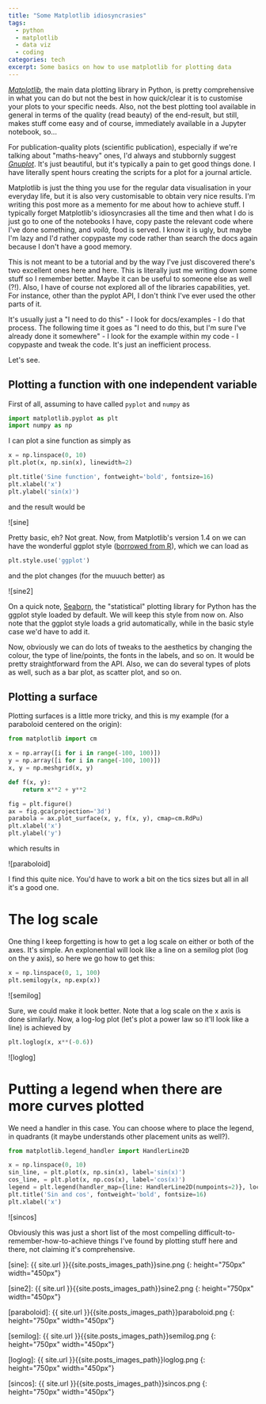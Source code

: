 ```yaml
---
title: "Some Matplotlib idiosyncrasies"
tags:
  - python
  - matplotlib
  - data viz
  - coding
categories: tech
excerpt: Some basics on how to use matplotlib for plotting data
---
```


[*Matplotlib*](http://matplotlib.org), the main data plotting library in Python, is pretty comprehensive in what you can do but not the best in how quick/clear it is to customise your plots to your specific needs. Also, not the best plotting tool available in general in terms of the quality (read beauty) of the end-result, but still, makes stuff come easy and of course, immediately available in a Jupyter notebook, so...

For publication-quality plots (scientific publication), especially if we're talking about "maths-heavy" ones, I'd always and stubbornly suggest [*Gnuplot*](http://gnuplot.sourceforge.net). It's just beautiful, but it's typically a pain to get good things done. I have literally spent hours creating the scripts for a plot for a journal article.

Matplotlib is just the thing you use for the regular data visualisation in your everyday life, but it is also very customisable to obtain very nice results. I'm writing this post more as a memento for me about how to achieve stuff.
I typically forget Matplotlib's idiosyncrasies all the time and then what I do is just go to one of the notebooks I have, copy paste the relevant code where I've done something, and *voilà*, food is served. I know it is ugly, but maybe I'm lazy and I'd rather copypaste my code rather than search the docs again because I don't have a good memory.

This is not meant to be a tutorial and by the way I've just discovered there's two excellent ones here and here. This is literally just me writing down some stuff so I remember better. Maybe it can be useful to someone else as well (?!). Also, I have of course not explored all of the libraries capabilities, yet.  For instance, other than the pyplot API, I don't think I've ever used the other parts of it.

It's usually just a "I need to do this" - I look for docs/examples - I do that process. The following time it goes as "I need to do this, but I'm sure I've already done it somewhere" - I look for the example within my code - I copypaste and tweak the code. It's just an inefficient process.

Let's see.

## Plotting a function with one independent variable

First of all, assuming to have called `pyplot` and `numpy` as

```py
import matplotlib.pyplot as plt
import numpy as np
```

I can plot a sine function as simply as

```py
x = np.linspace(0, 10)
plt.plot(x, np.sin(x), linewidth=2)

plt.title('Sine function', fontweight='bold', fontsize=16)
plt.xlabel('x')
plt.ylabel('sin(x)')
```

and the result would be

![sine]

Pretty basic, eh? Not great. Now, from Matplotlib's version 1.4 on we can have the wonderful ggplot style ([borrowed from R](http://ggplot2.org)), which we can load as

```py
plt.style.use('ggplot')
```

and the plot changes (for the muuuch better) as

![sine2]

On a quick note, [Seaborn](http://seaborn.pydata.org), the "statistical" plotting library for Python has the ggplot style loaded by default. We will keep this style from now on.
Also note that the ggplot style loads a grid automatically, while in the basic style case we'd have to add it.

Now, obviously we can do lots of tweaks to the aesthetics by changing the colour, the type of line/points, the fonts in the labels, and so on. It would be pretty straightforward from the API. Also, we can do several types of plots as well, such as a bar plot, as scatter plot, and so on.

## Plotting a surface

Plotting surfaces is a little more tricky, and this is my example (for a paraboloid centered on the origin):

```py
from matplotlib import cm

x = np.array([i for i in range(-100, 100)])
y = np.array([i for i in range(-100, 100)])
x, y = np.meshgrid(x, y)

def f(x, y):
    return x**2 + y**2

fig = plt.figure()
ax = fig.gca(projection='3d')
parabola = ax.plot_surface(x, y, f(x, y), cmap=cm.RdPu)
plt.xlabel('x')
plt.ylabel('y')
```

which results in

![paraboloid]

I find this quite nice. You'd have to work a bit on the tics sizes but all in all it's a good one.

# The log scale

One thing I keep forgetting is how to get a log scale on either or both of the axes. It's simple.
An explonential will look like a line on a semilog plot (log on the y axis), so here we go how to get this:

```py
x = np.linspace(0, 1, 100)
plt.semilogy(x, np.exp(x))
```

![semilog]

Sure, we could make it look better. Note that a log scale on the x axis is done similarly. Now, a log-log plot (let's plot a power law so it'll look like a line) is achieved by

```py
plt.loglog(x, x**(-0.6))
```

![loglog]

# Putting a legend when there are more curves plotted

We need a handler in this case. You can choose where to place the legend, in quadrants (it maybe understands other placement units as well?).

```py
from matplotlib.legend_handler import HandlerLine2D

x = np.linspace(0, 10)
sin_line, = plt.plot(x, np.sin(x), label='sin(x)')
cos_line, = plt.plot(x, np.cos(x), label='cos(x)')
legend = plt.legend(handler_map={line: HandlerLine2D(numpoints=2)}, loc=4)
plt.title('Sin and cos', fontweight='bold', fontsize=16)
plt.xlabel('x')
```

![sincos]

Obviously this was just a short list of the most compelling difficult-to-remember-how-to-achieve things I've found by plotting stuff here and there, not claiming it's comprehensive.

[sine]: {{ site.url }}{{site.posts_images_path}}sine.png
{: height="750px" width="450px"}

[sine2]: {{ site.url }}{{site.posts_images_path}}sine2.png
{: height="750px" width="450px"}

[paraboloid]: {{ site.url }}{{site.posts_images_path}}paraboloid.png
{: height="750px" width="450px"}

[semilog]: {{ site.url }}{{site.posts_images_path}}semilog.png
{: height="750px" width="450px"}

[loglog]: {{ site.url }}{{site.posts_images_path}}loglog.png
{: height="750px" width="450px"}

[sincos]: {{ site.url }}{{site.posts_images_path}}sincos.png
{: height="750px" width="450px"}
